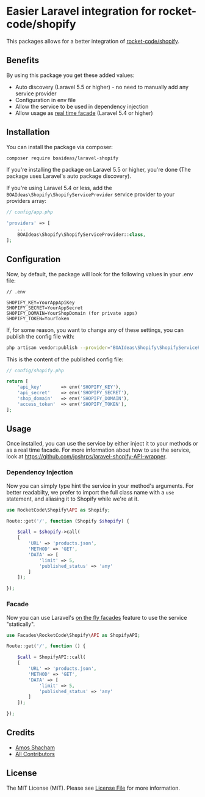# Easier Laravel integration for rocket-code/shopify

This packages allows for a better integration of [rocket-code/shopify](https://github.com/joshrps/laravel-shopify-API-wrapper).

## Benefits
By using this package you get these added values:

- Auto discovery (Laravel 5.5 or higher) - no need to manually add any service provider
- Configuration in env file
- Allow the service to be used in dependency injection
- Allow usage as [real time facade](https://twitter.com/taylorotwell/status/814944242158149632) (Laravel 5.4 or higher)

## Installation

You can install the package via composer:

```bash
composer require boaideas/laravel-shopify
```

If you're installing the package on Laravel 5.5 or higher, you're done (The package uses Laravel's auto package discovery).

If you're using Laravel 5.4 or less, add the `BOAIdeas\Shopify\ShopifyServiceProvider` service provider to your providers array:

```php
// config/app.php

'providers' => [
    ...
    BOAIdeas\Shopify\ShopifyServiceProvider::class,
];
```

## Configuration

Now, by default, the package will look for the following values in your .env file:
```
// .env

SHOPIFY_KEY=YourAppApiKey
SHOPIFY_SECRET=YourAppSecret
SHOPIFY_DOMAIN=YourShopDomain (for private apps)
SHOPIFY_TOKEN=YourToken
```

If, for some reason, you want to change any of these settings, you can publish the config file with:

```bash
php artisan vendor:publish --provider="BOAIdeas\Shopify\ShopifyServiceProvider"
```

This is the content of the published config file:

```php
// config/shopify.php

return [
    'api_key'       => env('SHOPIFY_KEY'),
    'api_secret'    => env('SHOPIFY_SECRET'),
    'shop_domain'   => env('SHOPIFY_DOMAIN'),
    'access_token'  => env('SHOPIFY_TOKEN'),
];
```

## Usage

Once installed, you can use the service by either inject it to your methods or as a real time facade. For more information about how to use the service, look at https://github.com/joshrps/laravel-shopify-API-wrapper.

### Dependency Injection
Now you can simply type hint the service in your method's arguments. For better readabilty, we prefer to import the full class name with a `use` statement, and aliasing it to Shopify while we're at it.

```php
use RocketCode\Shopify\API as Shopify;

Route::get('/', function (Shopify $shopify) {

    $call = $shopify->call(
    [
        'URL' => 'products.json',
        'METHOD' => 'GET',
        'DATA' => [
            'limit' => 5,
            'published_status' => 'any'
        ]
    ]);

});
```

### Facade
Now you can use Laravel's [on the fly facades](https://twitter.com/taylorotwell/status/814944242158149632) feature to use the service "statically".

```php
use Facades\RocketCode\Shopify\API as ShopifyAPI;

Route::get('/', function () {

    $call = ShopifyAPI::call(
    [
        'URL' => 'products.json',
        'METHOD' => 'GET',
        'DATA' => [
            'limit' => 5,
            'published_status' => 'any'
        ]
    ]);

});
```

## Credits

- [Amos Shacham](https://github.com/amosmos)
- [All Contributors](../../contributors)

## License

The MIT License (MIT). Please see [License File](LICENSE) for more information.